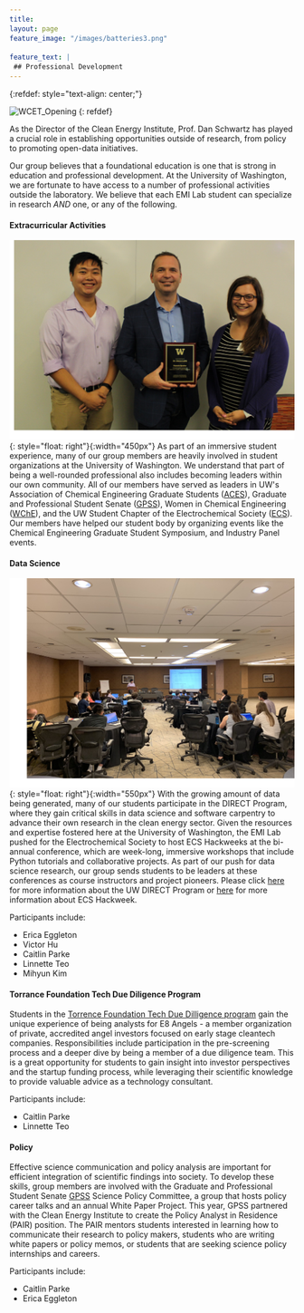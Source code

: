 ```yaml
---
title: 
layout: page
feature_image: "/images/batteries3.png"

feature_text: |
 ## Professional Development
---
```


{:refdef: style="text-align: center;"}

<img src="/images/wcet_cei.jpg" alt="WCET_Opening" width="600"/>
{: refdef}

As the Director of the Clean Energy Institute, Prof. Dan Schwartz has played a crucial role in establishing opportunities outside of research, from policy to promoting open-data initiatives.  

Our group believes that a foundational education is one that is strong in education and professional development. At the University of Washington, we are fortunate to have access to a number of professional activities outside the laboratory. We believe that each EMI Lab student can specialize in research *AND* one, or any of the following.

#### Extracurricular Activities

![GSS](/images/GSS.JPG){: style="float: right"}{:width="450px"}
As part of an immersive student experience, many of our group members are heavily involved in student organizations at the University of Washington. We understand that part of being a well-rounded professional also includes becoming leaders within our own community. All of our members have served as leaders in UW's Association of Chemical Engineering Graduate Students ([ACES](http://depts.washington.edu/acesche/)), Graduate and Professional Student Senate ([GPSS](http://depts.washington.edu/gpss/)), Women in Chemical Engineering ([WChE](https://www.wcheuw.com/)), and the UW Student Chapter of the Electrochemical Society ([ECS](https://students.washington.edu/essc/)). Our members have helped our student body by organizing events like the Chemical Engineering Graduate Student Symposium, and Industry Panel events.

#### Data Science  

![Hackweek](/images/hackweek2.png){: style="float: right"}{:width="550px"}
With the growing amount of data being generated, many of our students participate in the DIRECT Program, where they gain critical skills in data science and software carpentry to advance their own research in the clean energy sector. Given the resources and expertise fostered here at the University of Washington, the EMI Lab pushed for the Electrochemical Society to host ECS Hackweeks at the bi-annual conference, which are week-long, immersive workshops that include Python tutorials and collaborative projects. As part of our push for data science research, our group sends students to be leaders at these conferences as course instructors and project pioneers. Please click [here](https://www.cei.washington.edu/training/direct/) for more information about the UW DIRECT Program or [here](https://ecshackweek.github.io/) for more information about ECS Hackweek.

Participants include:
- Erica Eggleton
- Victor Hu
- Caitlin Parke
- Linnette Teo
- Mihyun Kim  

#### Torrance Foundation Tech Due Diligence Program 

Students in the [Torrence Foundation Tech Due Dilligence program](https://www.cei.washington.edu/training/torrance-tech-due-diligence-program/) gain the unique experience of being analysts for E8 Angels - a member organization of private, accredited angel investors focused on early stage cleantech companies. Responsibilities include participation in the pre-screening process and a deeper dive by being a member of a due diligence team. This is a great opportunity for students to gain insight into investor perspectives and the startup funding process, while leveraging their scientific knowledge to provide valuable advice as a technology consultant.  

Participants include:
- Caitlin Parke
- Linnette Teo  

#### Policy  

Effective science communication and policy analysis are important for efficient integration of scientific findings into society. To develop these skills, group members are involved with the Graduate and Professional Student Senate [GPSS](http://depts.washington.edu/gpss/) Science Policy Committee, a group that hosts policy career talks and an annual White Paper Project. This year, GPSS partnered with the Clean Energy Institute to create the Policy Analyst in Residence (PAIR) position. The PAIR mentors students interested in learning how to communicate their research to policy makers, students who are writing white papers or policy memos, or students that are seeking science policy internships and careers.

Participants include:
- Caitlin Parke
- Erica Eggleton  
